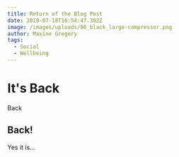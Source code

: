 ```yaml
---
title: Return of the Blog Post
date: 2019-07-18T16:54:47.302Z
image: /images/uploads/86_black_large-compressor.png
author: Maxine Gregory
tags:
  - Social
  - Wellbeing
---
```

# It's Back

Back

## Back!

Yes it is...
